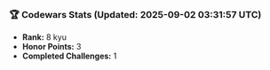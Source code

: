 ### 🏆 Codewars Stats (Updated: 2025-09-02 03:31:57 UTC)

- **Rank:** 8 kyu
- **Honor Points:** 3
- **Completed Challenges:** 1
